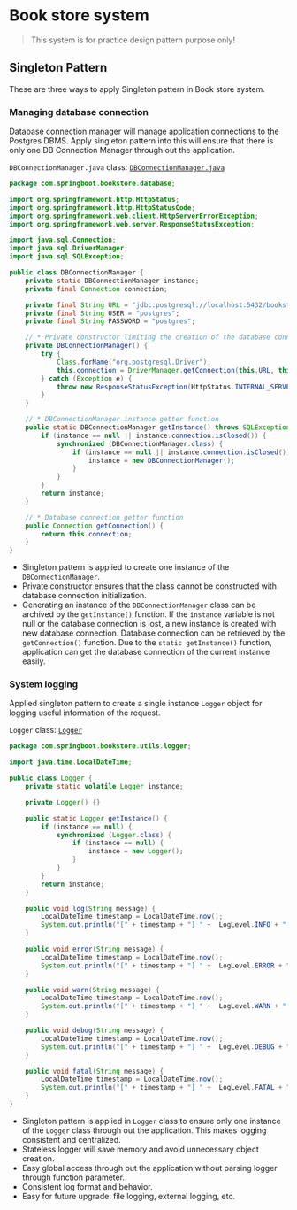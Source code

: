 # Book store system

> This system is for practice design pattern purpose only!

## Singleton Pattern

These are three ways to apply Singleton pattern in Book store system.

### Managing database connection

Database connection manager will manage application connections to the Postgres DBMS. Apply
singleton pattern into this will ensure that there is only one DB Connection Manager through
out the application.

`DBConnectionManager.java` class: [`DBConnectionManager.java`](./src/main/java/com/springboot/bookstore/database/DBConnectionManager.java)

```java
package com.springboot.bookstore.database;

import org.springframework.http.HttpStatus;
import org.springframework.http.HttpStatusCode;
import org.springframework.web.client.HttpServerErrorException;
import org.springframework.web.server.ResponseStatusException;

import java.sql.Connection;
import java.sql.DriverManager;
import java.sql.SQLException;

public class DBConnectionManager {
    private static DBConnectionManager instance;
    private final Connection connection;

    private final String URL = "jdbc:postgresql://localhost:5432/bookstore";
    private final String USER = "postgres";
    private final String PASSWORD = "postgres";

    // * Private constructor limiting the creation of the database connection manager
    private DBConnectionManager() {
        try {
            Class.forName("org.postgresql.Driver");
            this.connection = DriverManager.getConnection(this.URL, this.USER, this.PASSWORD);
        } catch (Exception e) {
            throw new ResponseStatusException(HttpStatus.INTERNAL_SERVER_ERROR, e.getMessage());
        }
    }

    // * DBConnectionManager instance getter function
    public static DBConnectionManager getInstance() throws SQLException {
        if (instance == null || instance.connection.isClosed()) {
            synchronized (DBConnectionManager.class) {
                if (instance == null || instance.connection.isClosed()) {
                    instance = new DBConnectionManager();
                }
            }
        }
        return instance;
    }

    // * Database connection getter function
    public Connection getConnection() {
        return this.connection;
    }
}
```

- Singleton pattern is applied to create one instance of the `DBConnectionManager`.
- Private constructor ensures that the class cannot be constructed with database connection initialization.
- Generating an instance of the `DBConnectionManager` class can be archived by the `getInstance()` function. If the
`instance` variable is not null or the database connection is lost, a new instance is created with new database 
connection. Database connection can be retrieved by the `getConnection()` function. Due to the `static getInstance()` function, 
application can get the database connection of the current instance easily. 

### System logging

Applied singleton pattern to create a single instance `Logger` object for logging useful information of the request.

`Logger` class: [`Logger`](./src/main/java/com/springboot/bookstore/utils/logger/Logger.java) 

```java
package com.springboot.bookstore.utils.logger;

import java.time.LocalDateTime;

public class Logger {
    private static volatile Logger instance;

    private Logger() {}

    public static Logger getInstance() {
        if (instance == null) {
            synchronized (Logger.class) {
                if (instance == null) {
                    instance = new Logger();
                }
            }
        }
        return instance;
    }

    public void log(String message) {
        LocalDateTime timestamp = LocalDateTime.now();
        System.out.println("[" + timestamp + "] " +  LogLevel.INFO + ": "  + message);
    }

    public void error(String message) {
        LocalDateTime timestamp = LocalDateTime.now();
        System.out.println("[" + timestamp + "] " +  LogLevel.ERROR + ": "  + message);
    }

    public void warn(String message) {
        LocalDateTime timestamp = LocalDateTime.now();
        System.out.println("[" + timestamp + "] " +  LogLevel.WARN + ": "  + message);
    }

    public void debug(String message) {
        LocalDateTime timestamp = LocalDateTime.now();
        System.out.println("[" + timestamp + "] " +  LogLevel.DEBUG + ": "  + message);
    }

    public void fatal(String message) {
        LocalDateTime timestamp = LocalDateTime.now();
        System.out.println("[" + timestamp + "] " +  LogLevel.FATAL + ": "  + message);
    }
}
```

- Singleton pattern is applied in `Logger` class to ensure only one instance of the `Logger` class through out the 
application. This makes logging consistent and centralized.
- Stateless logger will save memory and avoid unnecessary object creation.
- Easy global access through out the application without parsing logger through function parameter.
- Consistent log format and behavior.
- Easy for future upgrade: file logging, external logging, etc.
